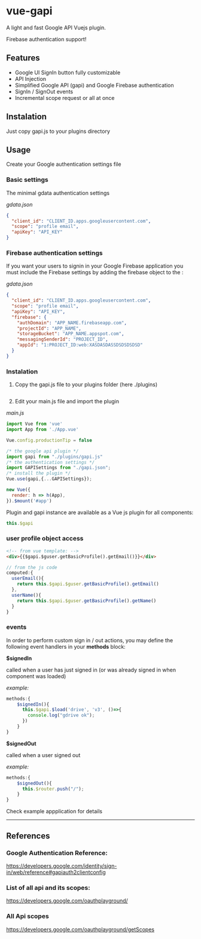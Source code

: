 # vue-gapi
A light and fast Google API Vuejs plugin. 

Firebase authentication support!

## Features

- Google UI SignIn button fully customizable
- API Injection
- Simplified Google API (gapi) and Google Firebase authentication 
- SignIn / SignOut events 
- Incremental scope request or all at once

## Instalation

Just copy gapi.js to your plugins directory

## Usage

Create your Google authentication settings file

### Basic settings
The minimal gdata authentication settings

*gdata.json*
``` json
{
  "client_id": "CLIENT_ID.apps.googleusercontent.com",
  "scope": "profile email",
  "apiKey": "API_KEY"
}
```

### Firebase authentication settings
If you want your users to signin in your Google Firebase application you must include the Firebase settings by adding the firebase object to the :

*gdata.json*
``` json
{
  "client_id": "CLIENT_ID.apps.googleusercontent.com",
  "scope": "profile email",
  "apiKey": "API_KEY",
  "firebase": {
    "authDomain": "APP_NAME.firebaseapp.com",
    "projectId": "APP_NAME",
    "storageBucket": "APP_NAME.appspot.com",
    "messagingSenderId": "PROJECT_ID",
    "appId": "1:PROJECT_ID:web:XASDASDASSDSDSDSDSD"
  }
}
```

### Instalation
1. Copy the gapi.js file to your plugins folder (here ./plugins)
``` bash

```
2. Edit your main.js file and import the plugin

*main.js*
``` javascript
import Vue from 'vue'
import App from './App.vue'

Vue.config.productionTip = false

/* the google api plugin */
import gapi from "./plugins/gapi.js"
/* the authentication settings */
import GAPISettings from "./gapi.json";
/* install the plugin */
Vue.use(gapi,{...GAPISettings});

new Vue({
  render: h => h(App),
}).$mount('#app')
```

Plugin and gapi instance are available as a Vue js plugin for all components:

``` javascript
this.$gapi
```
### user profile object access

``` html
<!-- from vue template: -->
<div>{{$gapi.$guser.getBasicProfile().getEmail()}}</div>
```
``` javascript
// from the js code
computed:{
  userEmail(){
    return this.$gapi.$guser.getBasicProfile().getEmail()
  },
  userName(){
    return this.$gapi.$guser.getBasicProfile().getName()
  }
}
```

### events

In order to perform custom sign in / out actions, you may define the following event handlers in your **methods** block:

**$signedIn**

called when a user has just signed in (or was already signed in when component was loaded)

*example:*
``` javascript
methods:{    
    $signedIn(){      
      this.$gapi.$load('drive', 'v3', ()=>{
        console.log("gdrive ok");
      })
    }
}
```
**$signedOut**

called when a user signed out

*example:*
``` javascript
methods:{    
    $signedOut(){      
      this.$router.push("/");
    }
}
```

Check example appplication for details
___

## References

### Google Authentication Reference:
  https://developers.google.com/identity/sign-in/web/reference#gapiauth2clientconfig
  
### List of all api and its scopes:
  https://developers.google.com/oauthplayground/

### All Api scopes
  https://developers.google.com/oauthplayground/getScopes
  
